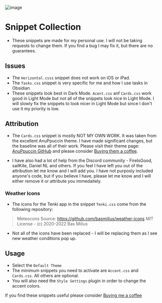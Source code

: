 ![image](https://github.com/ms3056/Snippets/assets/23712700/a6cefaff-33ee-455e-87e3-621c082f5670)


# Snippet Collection

- These snippets are made for my personal use. I will not be taking requests to change them. If you find a bug I may fix it, but there are no guarantees.

## Issues

- The `Horizontal.csss` snippet does not work on iOS or iPad. 
- The `Tasks.css` snippet is very specific for me and how I use tasks in Obsidian
- These snippets look best in Dark Mode. `Acent.css` anf `Cards.css` work good in Light Mode but not all of the snippets look nice in Light Mode. I will slowly fix the snippets to look nicer in Light Mode but since I don't use it my priority is low. 


## Attribution

- The `Cards.css` snippet is mostly NOT MY OWN WORK. It was taken from the excellent AnuPpuccin theme. I have made significant changes, but the baseline was all of their work. Please visit their theme page: [AnuPpuccin GitHub](https://github.com/AnubisNekhet/AnuPpuccin) and please consider [Buying them a coffee](https://www.buymeacoffee.com/anubisnekhet).

- I have also had a lot of help from the Discord community - FireIsGood, sailKite, Daniel NL and others. If you feel I have left you out of the attribution let me know and I will add you. I have not purposly included anyone's code, but if you believe I have, please let me know and I will either remove it or attribute you immedaitely. 

### Weather Icons

- The icons for the Tenki app in the snippet `Tenki.css` come from the following repository:

> Meteocons
> Source: https://github.com/basmilius/weather-icons
> MIT License - (c) 2020-2022 Bas Milius

- Not all of the icons have been replaced - I will be replacing them as I see new weather conditions pop up. 

## Usage

- Select the `Default Theme`
- The minimum snippets you need to activate are `Accent.css` and `Cards.css`. All others are optional.
- You will also need the `Style Settings` plugin in order to change the accent colors.


If you find these snippets useful please consider [Buying me a coffee](https://www.buymeacoffee.com/mstam30561)
